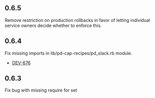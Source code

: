 ## 0.6.5

Remove restriction on production rollbacks in favor of letting individual service owners decide whether to enforce this.

## 0.6.4

Fix missing imports in lib/pd-cap-recipes/pd_slack.rb module.
* [DEV-676](https://pagerduty.atlassian.net/browse/DEV-676)

## 0.6.3

Fix bug with missing require for set
